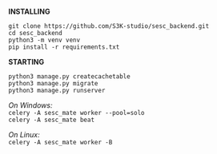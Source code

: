 **INSTALLING**

`git clone https://github.com/S3K-studio/sesc_backend.git`  
`cd sesc_backend`  
`python3 -m venv venv`  
`pip install -r requirements.txt`  

**STARTING**

`python3 manage.py createcachetable`  
`python3 manage.py migrate`  
`python3 manage.py runserver`

*On Windows:*   
`celery -A sesc_mate worker --pool=solo`    
`celery -A sesc_mate beat`  

*On Linux:*   
`celery -A sesc_mate worker -B`